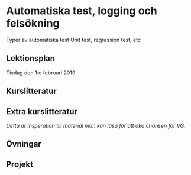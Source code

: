 # Automatiska test, logging och felsökning

Typer av automatiska test
Unit test, regression test,  etc

## Lektionsplan
Tisdag den 1:e februari 2019



## Kurslitteratur
## Extra kurslitteratur
*Detta är insperation till material man kan läsa för att öka chansen för VG.*
## Övningar
## Projekt
